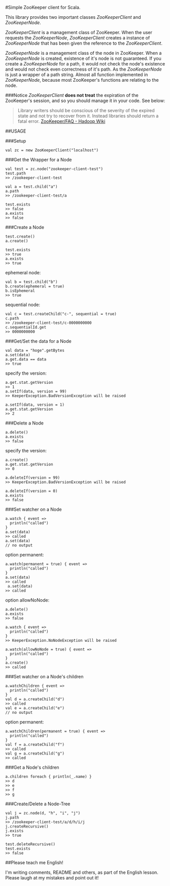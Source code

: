 #Simple ZooKeeper client for Scala.

This library provides two important classes *ZooKeeperClient* and *ZooKeeperNode*.

*ZooKeeperClient* is a management class of ZooKeeper. When the user requests
the *ZooKeeperNode*, *ZooKeeperClient* creates a instance of *ZooKeeperNode*
that has been given the reference to the *ZooKeeperClient*.

*ZooKeeperNode* is a management class of the node in ZooKeeper.
When a *ZooKeeperNode* is created, existence of it's node is not guaranteed.
If you create a *ZooKeeperNode* for a path,
it would not check the node's existence and would not check even correctness of it's path.
As the *ZooKeeperNode* is just a wrapper of a path string.
Almost all function implemented in *ZooKeeperNode*, because most
ZooKeeper's functions are relating to the node.

###Notice
*ZooKeeperClient* **does not treat** the expiration of the ZooKeeper's session,
and so you should manage it in your code. See below:

> Library writers should be conscious of the severity of the expired state
and not try to recover from it. Instead libraries should return a fatal error.
[ZooKeeper/FAQ - Hadoop Wiki](http://wiki.apache.org/hadoop/ZooKeeper/FAQ "ZooKeeper/FAQ - Hadoop Wiki")

##USAGE

###Setup

    val zc = new ZooKeeperClient("localhost")
    
###Get the Wrapper for a Node

    val test = zc.node("zookeeper-client-test")
    test.path
    >> /zookeeper-client-test
    
    val a = test.child("a")
    a.path
    >> /zookeeper-client-test/a
    
    test.exists
    >> false
    a.exists
    >> false

###Create a Node

    test.create()
    a.create()
    
    test.exists
    >> true
    a.exists
    >> true
    
ephemeral node:

    val b = test.child("b")
    b.create(ephemeral = true)
    b.isEphemeral
    >> true
    
sequential node:

    val c = test.createChild("c-", sequential = true)
    c.path
    >> /zookeeper-client-test/c-0000000000
    c.sequentialId.get
    >> 0000000000
     
###Get/Set the data for a Node

    val data = "hoge".getBytes
    a.set(data)
    a.get.data == data
    >> true

specify the version:

    a.get.stat.getVersion
    >> 1
    a.setIf(data, version = 99)
    >> KeeperException.BadVersionException will be raised

    a.setIf(data, version = 1)
    a.get.stat.getVersion
    >> 2

###Delete a Node

    a.delete()
    a.exists
    >> false

specify the version:

    a.create()
    a.get.stat.getVersion
    >> 0

    a.deleteIf(version = 99)
    >> KeeperException.BadVersionException will be raised

    a.deleteIf(version = 0)
    a.exists
    >> false
     
###Set watcher on a Node

    a.watch { event =>
      println("called")
    }
    a.set(data)
    >> called
    a.set(data)
    // no output
    
option permanent:

    a.watch(permanent = true) { event =>
      println("called")
    }
    a.set(data)
    >> called
     a.set(data)
    >> called

option allowNoNode:

    a.delete()
    a.exists
    >> false

    a.watch { event =>
      println("called")
    }
    >> KeeperException.NoNodeException will be raised

    a.watch(allowNoNode = true) { event =>
      println("called")
    }
    a.create()
    >> called


###Set watcher on a Node's children

    a.watchChildren { event =>
      println("called")
    }
    val d = a.createChild("d")
    >> called
    val e = a.createChild("e")
    // no output
    
option permanent:

    a.watchChildren(permanent = true) { event =>
      println("called")
    }
    val f = a.createChild("f")
    >> called
    val g = a.createChild("g")
    >> called

###Get a Node's children

    a.children foreach { println(_.name) }
    >> d
    >> e
    >> f
    >> g

###Create/Delete a Node-Tree

    val j = zc.node(d, "h", "i", "j")
    j.path
    >> /zookeeper-client-test/a/d/h/i/j
    j.createRecursive()
    j.exists
    >> true

    test.deleteRecursive()
    test.exists
    >> false


##Please teach me English!

I'm writing comments, README and others, as part of the English lesson.
Please laugh at my mistakes and point out it!
